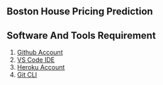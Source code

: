 ## Boston House Pricing Prediction
## Software And Tools Requirement
1. [Github Account](https://github.com)
2. [VS Code IDE](https://code.visualstudio.com)
3. [Heroku Account](https://heroku.com)
4. [Git CLI](https://git.com/book/en/v2/Getting-Sorted-The-Command-Line)